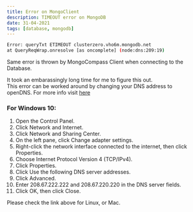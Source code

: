 ```yaml
---
title: Error on MongoClient
description: TIMEOUT error on MongoDB
date: 31-04-2021
tags: [database, mongodb]
---
```


```bash
Error: queryTxt ETIMEOUT clusterzero.vho6m.mongodb.net
at QueryReqWrap.onresolve [as oncomplete] (node:dns:209:19)
```

Same error is thrown by MongoCompass Client when connecting to the Database.  

It took an embarassingly long time for me to figure this out.  
This error can be worked around by changing your DNS address to openDNS. For more info visit [here](https://use.opendns.com/ "OpenDNS")  

### For Windows 10:
1. Open the Control Panel.
2. Click Network and Internet.
3. Click Network and Sharing Center.
4. On the left pane, click Change adapter settings.
5. Right-click the network interface connected to the internet, then click Properties.
6. Choose Internet Protocol Version 4 (TCP/IPv4).
7. Click Properties.
8. Click Use the following DNS server addresses.
9. Click Advanced.
10. Enter 208.67.222.222 and 208.67.220.220 in the DNS server fields.
11. Click OK, then click Close.
  
Please check the link above for Linux, or Mac.